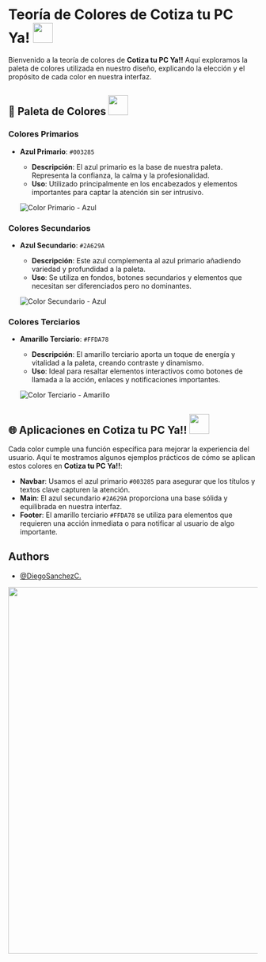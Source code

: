 
#  Teoría de Colores de Cotiza tu PC Ya! <img height="40" src="https://media.tenor.com/ffcZksXYzP8AAAAi/femioso-spiderman.gif">
Bienvenido a la teoría de colores de **Cotiza tu PC Ya!!** Aquí exploramos la paleta de colores utilizada en nuestro diseño, explicando la elección y el propósito de cada color en nuestra interfaz.

## 🎨 Paleta de Colores <img height="40" src="https://media1.tenor.com/m/FKCEOxoRpiIAAAAC/alf-tux.gif">

### Colores Primarios

- **Azul Primario**: `#003285`
  - **Descripción**: El azul primario es la base de nuestra paleta. Representa la confianza, la calma y la profesionalidad.
  - **Uso**: Utilizado principalmente en los encabezados y elementos importantes para captar la atención sin ser intrusivo.
  
  ![Color Primario - Azul](https://via.placeholder.com/50/003285/FFFFFF?text=%20)

### Colores Secundarios

- **Azul Secundario**: `#2A629A`
  - **Descripción**: Este azul complementa al azul primario añadiendo variedad y profundidad a la paleta.
  - **Uso**: Se utiliza en fondos, botones secundarios y elementos que necesitan ser diferenciados pero no dominantes.

  ![Color Secundario - Azul](https://via.placeholder.com/50/2A629A/FFFFFF?text=%20)

### Colores Terciarios

- **Amarillo Terciario**: `#FFDA78`
  - **Descripción**: El amarillo terciario aporta un toque de energía y vitalidad a la paleta, creando contraste y dinamismo.
  - **Uso**: Ideal para resaltar elementos interactivos como botones de llamada a la acción, enlaces y notificaciones importantes.

  
  
  
  ![Color Terciario - Amarillo](https://via.placeholder.com/50/FFDA78/FFFFFF?text=%20)

## 🌐 Aplicaciones en Cotiza tu PC Ya!! <img height="40" src="https://media1.tenor.com/m/kdxdBgXQJxkAAAAd/iron-man-tony-stark.gif">

Cada color cumple una función específica para mejorar la experiencia del usuario. Aquí te mostramos algunos ejemplos prácticos de cómo se aplican estos colores en **Cotiza tu PC Ya!!**:

- **Navbar**: Usamos el azul primario `#003285` para asegurar que los títulos y textos clave capturen la atención.
- **Main**: El azul secundario `#2A629A` proporciona una base sólida y equilibrada en nuestra interfaz.
- **Footer**: El amarillo terciario `#FFDA78` se utiliza para elementos que requieren una acción inmediata o para notificar al usuario de algo importante.

## Authors
- [@DiegoSanchezC.](https://github.com/DorgoTxt)

<img style="width: 740px; height: auto;" src="https://media1.tenor.com/m/ifYvdWOFllcAAAAC/gustavo-cerati.gif">